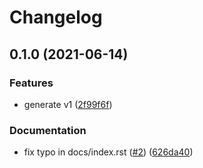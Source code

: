 # Changelog

## 0.1.0 (2021-06-14)


### Features

* generate v1 ([2f99f6f](https://www.github.com/googleapis/python-vpc-access/commit/2f99f6f08c23ac14df17deef6c1d131e396a8e2c))


### Documentation

* fix typo in docs/index.rst ([#2](https://www.github.com/googleapis/python-vpc-access/issues/2)) ([626da40](https://www.github.com/googleapis/python-vpc-access/commit/626da4017af8a1f504736b7113821a4d5065d286))
